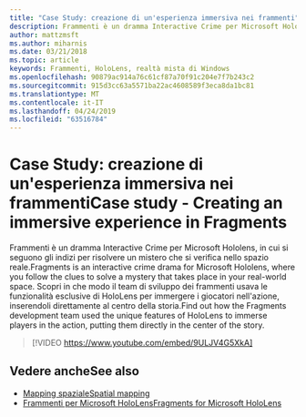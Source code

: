 ```yaml
---
title: "Case Study: creazione di un'esperienza immersiva nei frammenti"
description: Frammenti è un dramma Interactive Crime per Microsoft Hololens, in cui si seguono gli indizi per risolvere un mistero che si verifica nello spazio reale.
author: mattzmsft
ms.author: miharnis
ms.date: 03/21/2018
ms.topic: article
keywords: Frammenti, HoloLens, realtà mista di Windows
ms.openlocfilehash: 90879ac914a76c61cf87a70f91c204e7f7b243c2
ms.sourcegitcommit: 915d3cc63a5571ba22ac4608589f3eca8da1bc81
ms.translationtype: MT
ms.contentlocale: it-IT
ms.lasthandoff: 04/24/2019
ms.locfileid: "63516784"
---
```

# <a name="case-study---creating-an-immersive-experience-in-fragments"></a><span data-ttu-id="410af-104">Case Study: creazione di un'esperienza immersiva nei frammenti</span><span class="sxs-lookup"><span data-stu-id="410af-104">Case study - Creating an immersive experience in Fragments</span></span>

<span data-ttu-id="410af-105">Frammenti è un dramma Interactive Crime per Microsoft Hololens, in cui si seguono gli indizi per risolvere un mistero che si verifica nello spazio reale.</span><span class="sxs-lookup"><span data-stu-id="410af-105">Fragments is an interactive crime drama for Microsoft Hololens, where you follow the clues to solve a mystery that takes place in your real-world space.</span></span> <span data-ttu-id="410af-106">Scopri in che modo il team di sviluppo dei frammenti usava le funzionalità esclusive di HoloLens per immergere i giocatori nell'azione, inserendoli direttamente al centro della storia.</span><span class="sxs-lookup"><span data-stu-id="410af-106">Find out how the Fragments development team used the unique features of HoloLens to immerse players in the action, putting them directly in the center of the story.</span></span>



>[!VIDEO https://www.youtube.com/embed/9ULJV4G5XkA]

## <a name="see-also"></a><span data-ttu-id="410af-107">Vedere anche</span><span class="sxs-lookup"><span data-stu-id="410af-107">See also</span></span>
* [<span data-ttu-id="410af-108">Mapping spaziale</span><span class="sxs-lookup"><span data-stu-id="410af-108">Spatial mapping</span></span>](spatial-mapping.md)
* [<span data-ttu-id="410af-109">Frammenti per Microsoft HoloLens</span><span class="sxs-lookup"><span data-stu-id="410af-109">Fragments for Microsoft HoloLens</span></span>](https://www.microsoft.com/p/fragments/9nblggh5ggm8)
